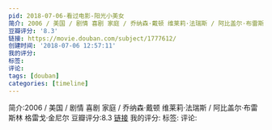 ```yaml
---
pid: 2018-07-06-看过电影-阳光小美女
简介: 2006 / 美国 / 剧情 喜剧 家庭 / 乔纳森·戴顿 维莱莉·法瑞斯 / 阿比盖尔·布雷斯林 格雷戈·金尼尔
豆瓣评分: '8.3'
链接: https://movie.douban.com/subject/1777612/
创建时间: '2018-07-06 12:57:11'
我的评分:
标签:
评论:
tags: [douban]
categories: [timeline]
---
```

简介:2006 / 美国 / 剧情 喜剧 家庭 / 乔纳森·戴顿 维莱莉·法瑞斯 / 阿比盖尔·布雷斯林 格雷戈·金尼尔
豆瓣评分:8.3
[链接](https://movie.douban.com/subject/1777612/)
我的评分:
标签:
评论:
